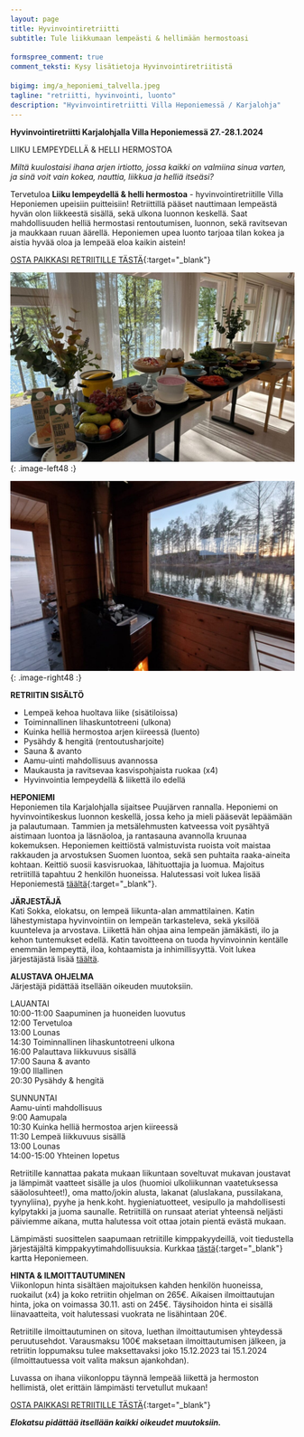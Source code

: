 ```yaml
---
layout: page
title: Hyvinvointiretriitti
subtitle: Tule liikkumaan lempeästi & hellimään hermostoasi

formspree_comment: true
comment_teksti: Kysy lisätietoja Hyvinvointiretriitistä

bigimg: img/a_heponiemi_talvella.jpeg
tagline: "retriitti, hyvinvointi, luonto"
description: "Hyvinvointiretriitti Villa Heponiemessä / Karjalohja"
---
```


**Hyvinvointiretriitti Karjalohjalla Villa Heponiemessä 27.-28.1.2024**
<p></p>
<p class="otsikkolistapalkki">
LIIKU LEMPEYDELLÄ & HELLI HERMOSTOA
</p>

*Miltä kuulostaisi ihana arjen irtiotto, jossa kaikki on valmiina sinua varten, ja sinä voit vain kokea, nauttia, liikkua ja helliä itseäsi?*

Tervetuloa **Liiku lempeydellä & helli hermostoa** - hyvinvointiretriitille Villa Heponiemen upeisiin puitteisiin! Retriittillä pääset nauttimaan lempeästä hyvän olon liikkeestä sisällä, sekä ulkona luonnon keskellä. Saat mahdollisuuden helliä hermostasi rentoutumisen, luonnon, sekä ravitsevan ja maukkaan ruuan äärellä. Heponiemen upea luonto tarjoaa tilan kokea ja aistia hyvää oloa ja lempeää eloa kaikin aistein!

[OSTA PAIKKASI RETRIITILLE TÄSTÄ](https://forms.gle/p4PhibYfME13EUL78){:target="_blank"}

!["Heponiemi"](/img/heponiemen_ruoka.jpg "Heponiemen ruoka"){: .image-left48 :}

!["Heponiemi"](/img/heponiemen_sauna.jpg "Heponiemen sauna"){: .image-right48 :}
<br/>


**RETRIITIN SISÄLTÖ**
- Lempeä kehoa huoltava liike (sisätiloissa)
- Toiminnallinen lihaskuntotreeni (ulkona)
- Kuinka helliä hermostoa arjen kiireessä (luento)
- Pysähdy & hengitä (rentoutusharjoite)
- Sauna & avanto
- Aamu-uinti mahdollisuus avannossa
- Maukausta ja ravitsevaa kasvispohjaista ruokaa (x4)
- Hyvinvointia lempeydellä & liikettä ilo edellä

**HEPONIEMI**  
Heponiemen tila Karjalohjalla sijaitsee Puujärven rannalla. Heponiemi on hyvinvointikeskus luonnon keskellä, jossa keho ja mieli pääsevät lepäämään ja palautumaan. Tammien ja metsälehmusten katveessa voit pysähtyä aistimaan luontoa ja läsnäoloa, ja rantasauna avannolla kruunaa kokemuksen. Heponiemen keittiöstä valmistuvista ruoista voit maistaa rakkauden ja arvostuksen Suomen luontoa, sekä sen puhtaita raaka-aineita kohtaan. Keittiö suosii kasvisruokaa, lähituottajia ja luomua. Majoitus retriitillä tapahtuu 2 henkilön huoneissa. Halutessasi voit lukea lisää Heponiemestä [täältä](https://heponiemi.fi/){:target="_blank"}.

**JÄRJESTÄJÄ**  
Kati Sokka, elokatsu, on lempeä liikunta-alan ammattilainen. Katin lähestymistapa hyvinvointiin on lempeän tarkasteleva, sekä yksilöä kuunteleva ja arvostava. Liikettä hän ohjaa aina lempeän jämäkästi, ilo ja kehon tuntemukset edellä. Katin tavoitteena on tuoda hyvinvoinnin kentälle enemmän lempeyttä, iloa, kohtaamista ja inhimillisyyttä. Voit lukea järjestäjästä lisää [täältä](/esittely).

**ALUSTAVA OHJELMA**  
Järjestäjä pidättää itsellään oikeuden muutoksiin.

LAUANTAI  
10:00-11:00 Saapuminen ja huoneiden luovutus  
12:00 Tervetuloa  
13:00 Lounas  
14:30 Toiminnallinen lihaskuntotreeni ulkona  
16:00 Palauttava liikkuvuus sisällä  
17:00 Sauna & avanto  
19:00 Illallinen  
20:30 Pysähdy & hengitä

SUNNUNTAI  
Aamu-uinti mahdollisuus  
9:00 Aamupala  
10:30 Kuinka helliä hermostoa arjen kiireessä  
11:30 Lempeä liikkuvuus sisällä  
13:00 Lounas  
14:00-15:00 Yhteinen lopetus  

Retriitille kannattaa pakata mukaan liikuntaan soveltuvat mukavan joustavat ja lämpimät vaatteet sisälle ja ulos (huomioi ulkoliikunnan vaatetuksessa sääolosuhteet!), oma matto/jokin alusta, lakanat (aluslakana, pussilakana, tyynyliina), pyyhe ja henk.koht. hygieniatuotteet, vesipullo ja mahdollisesti kylpytakki ja juoma saunalle. Retriitillä on runsaat ateriat yhteensä neljästi päiviemme aikana, mutta halutessa voit ottaa jotain pientä evästä mukaan.

Lämpimästi suosittelen saapumaan retriitille kimppakyydeillä, voit tiedustella järjestäjältä kimppakyytimahdollisuuksia. Kurkkaa [tästä](https://goo.gl/maps/CDxXA1k3aaUuXcaK6){:target="_blank"} kartta Heponiemeen.

**HINTA & ILMOITTAUTUMINEN**  
Viikonlopun hinta sisältäen majoituksen kahden henkilön huoneissa, ruokailut (x4) ja koko retriitin ohjelman on 265€. Aikaisen ilmoittautujan hinta, joka on voimassa 30.11. asti on 245€. Täysihoidon hinta ei sisällä liinavaatteita, voit halutessasi vuokrata ne lisähintaan 20€.

Retriitille ilmoittautuminen on sitova, luethan ilmoittautumisen yhteydessä peruutusehdot. Varausmaksu 100€ maksetaan ilmoittautumisen jälkeen, ja retriitin loppumaksu tulee maksettavaksi joko 15.12.2023 tai 15.1.2024 (ilmoittautuessa voit valita maksun ajankohdan).

Luvassa on ihana viikonloppu täynnä lempeää liikettä ja hermoston hellimistä, olet erittäin lämpimästi tervetullut mukaan!

[OSTA PAIKKASI RETRIITILLE TÄSTÄ](https://forms.gle/p4PhibYfME13EUL78){:target="_blank"}

**_Elokatsu pidättää itsellään kaikki oikeudet muutoksiin._** 